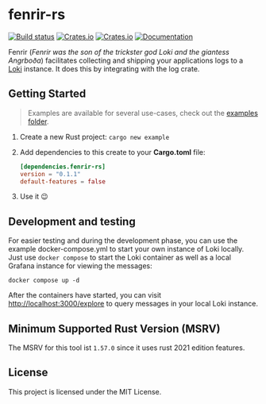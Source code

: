 # fenrir-rs
[![Build status](https://github.com/flying7eleven/fenrir-rs/actions/workflows/build.yml/badge.svg)](https://github.com/flying7eleven/fenrir-rs/actions/workflows/build.yml)
[![Crates.io](https://img.shields.io/crates/v/fenrir-rs.svg)](https://crates.io/crates/fenrir-rs)
[![Crates.io](https://img.shields.io/crates/l/fenrir-rs.svg)](https://crates.io/crates/fenrir-rs)
[![Documentation](https://img.shields.io/badge/documentation-docs.rs-blue.svg)](https://docs.rs/fenrir-rs)

Fenrir (_Fenrir was the son of the trickster god Loki and the giantess Angrboða_) facilitates collecting and shipping your applications logs to a [Loki](https://grafana.com/oss/loki/) instance.
It does this by integrating with the log crate.

## Getting Started

> Examples are available for several use-cases, check out the [examples folder](https://github.com/flying7eleven/fenrir-rs/tree/main/examples).

1. Create a new Rust project: `cargo new example`
2. Add dependencies to this create to your **Cargo.toml** file:

    ```toml
    [dependencies.fenrir-rs]
    version = "0.1.1"
    default-features = false
    ```

3. Use it 😉

## Development and testing
For easier testing and during the development phase, you can use the example docker-compose.yml to start your own instance of Loki locally.
Just use `docker compose` to start the Loki container as well as a local Grafana instance for viewing the messages:

```shell
docker compose up -d
```

After the containers have started, you can visit [http://localhost:3000/explore](http://localhost:3000/explore) to query messages in your local Loki instance.

## Minimum Supported Rust Version (MSRV)
The MSRV for this tool ist `1.57.0` since it uses rust 2021 edition features.

## License
This project is licensed under the MIT License.